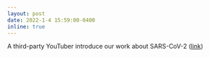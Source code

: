 ```yaml
---
layout: post
date: 2022-1-4 15:59:00-0400
inline: true
---
```


A third-party YouTuber introduce our work about SARS-CoV-2 ([link](https://www.youtube.com/watch?v=_4k9Ovt-nm8&ab_channel=Merogenomics))
